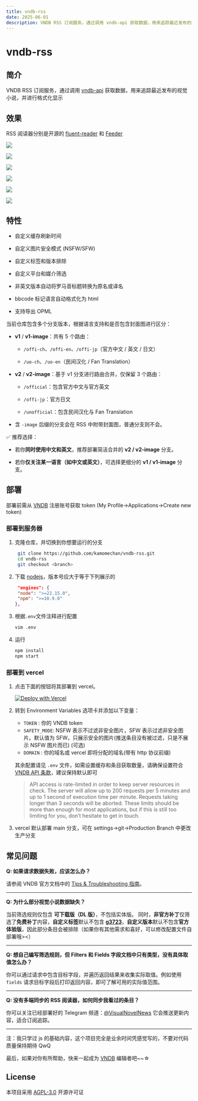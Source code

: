 ```yaml
---
title: vndb-rss
date: 2025-06-01
description: VNDB RSS 订阅服务，通过调用 vndb-api 获取数据，用来追踪最近发布的视觉小说，并进行格式化显示
---
```


# vndb-rss

## 简介

VNDB RSS 订阅服务，通过调用 [vndb-api](https://api.vndb.org/kana) 获取数据，用来追踪最近发布的视觉小说，并进行格式化显示

## 效果

RSS 阅读器分别是开源的 [fluent-reader](https://github.com/yang991178/fluent-reader/releases/tag/v1.1.4) 和 [Feeder](https://github.com/spacecowboy/Feeder/releases/tag/2.11.5)

![](./images/1.webp)

![](./images/2.webp)

![](./images/3.webp)

![](./images/4.webp)

![](./images/5.webp)

![](./images/6.webp)

## 特性

- 自定义缓存刷新时间

- 自定义图片安全模式 (NSFW/SFW)

- 自定义标签和版本排除

- 自定义平台和媒介筛选

- 非英文版本自动将罗马音标题转换为原名或译名

- bbcode 标记语言自动格式化为 html

- 支持导出 OPML

当前仓库包含多个分支版本，根据语言支持和是否包含封面图进行区分：

- **v1** / **v1-image**：共有 5 个路由：

  - `/offi-ch`、`/offi-en`、`/offi-jp`（官方中文 / 英文 / 日文）

  - `/uo-ch`、`/uo-en`（民间汉化 / Fan Translation）

- **v2** / **v2-image**：基于 v1 分支进行路由合并，仅保留 3 个路由：

  - `/official`：包含官方中文与官方英文

  - `/offi-jp`：官方日文

  - `/unofficial`：包含民间汉化与 Fan Translation

- 含 `-image` 后缀的分支会在 RSS 中附带封面图，普通分支则不会。

✅ 推荐选择：

- 若你**同时使用中文和英文**，推荐部署简洁合并的 **v2 / v2-image** 分支。

- 若你**仅关注某一语言（如中文或英文）**，可选择更细分的 **v1 / v1-image** 分支。

## 部署

部署前需从 [VNDB](https://vndb.org/) 注册账号获取 token (My Profile->Applications->Create new token)

### 部署到服务器

1. 克隆仓库，并切换到你想要运行的分支

   ```bash
    git clone https://github.com/kamomechan/vndb-rss.git
    cd vndb-rss
    git checkout <branch>
   ```

2. 下载 [nodejs](https://nodejs.org/en/download)，版本号应大于等于下列展示的

   ```json
    "engines": {
    "node": ">=22.15.0",
    "npm": ">=10.9.0"
   },
   ```

3. 根据`.env`文件注释进行配置

   ```bash
   vim .env
   ```

4. 运行

   ```bash
   npm install
   npm start
   ```

### 部署到 vercel

1. 点击下面的按钮将其部署到 vercel。

   [![Deploy with Vercel](https://vercel.com/button)](https://vercel.com/import/project?template=https://github.com/kamomechan/vndb-rss)

2. 转到 Environment Variables 选项卡并添加以下变量：

   - `TOKEN` : 你的 VNDB token
   - `SAFETY_MODE`: NSFW 表示不过滤非安全图片，SFW 表示过滤非安全图片。默认值为 SFW，只展示安全的图片(推送条目没有被过滤，只是不展示 NSFW 图片而已) (可选)
   - `DOMAIN` : 你的域名或 vercel 即将分配的域名(带有 http 协议前缀)

   其余配置请见 `.env` 文件，如需设置缓存和条目获取数量，请确保设置符合 [VNDB API 条款](https://api.vndb.org/kana#usage-terms)，建议保持默认即可

   > API access is rate-limited in order to keep server resources in
   > check. The server will allow up to 200 requests per 5 minutes and up to
   > 1 second of execution time per minute. Requests taking longer than 3
   > seconds will be aborted. These limits should be more than enough for
   > most applications, but if this is still too limiting for you, don’t
   > hesitate to get in touch.

3. vercel 默认部署 main 分支，可在 settings->git->Production Branch 中更改生产分支

## 常见问题

**Q: 如果请求数据失败，应该怎么办？**

请参阅 VNDB 官方文档中的 [Tips & Troubleshooting 指南](https://api.vndb.org/kana#tips-troubleshooting)。

---

**Q: 为什么部分视觉小说数据缺失？**

当前筛选规则仅包含 **可下载版（DL 版）**，不包括实体版。
同时，**非官方补丁**仅筛选了**免费补丁**内容，**自定义标签**默认不包含 [**g3723**](https://vndb.org/g3723)，**自定义版本**默认不包含**官方体验版**，因此部分条目会被排除（如果你有其他需求和喜好，可以修改配置文件自部署哦><）

---

**Q: 想自己编写筛选规则，但 Filters 和 Fields 字段文档中只有类型，没有具体取值怎么办？**

你可以通过请求中包含目标字段，并遍历返回结果来收集实际取值。例如使用 `fields` 请求目标字段后打印返回内容，即可了解可用的实际值范围。

---

**Q: 没有多端同步的 RSS 阅读器，如何同步我看过的条目？**

你可以关注已经部署好的 Telegram 频道：[@VisualNovelNews](https://t.me/VisualNovelNews) 它会推送更新内容，适合订阅追踪。

---

注：我只学过 js 的基础内容，这个项目完全是业余时间凭感觉写的，不要对代码质量保持期待 QwQ

最后，如果对你有所帮助，快来一起成为 [VNDB](https://vndb.org/) 编辑者吧~~☆

## License

本项目采用 [AGPL-3.0](./LICENSE) 开源许可证
